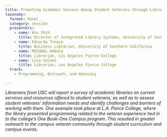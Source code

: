 ```yaml
---
title: Promoting Academic Success Among Student Veterans through Libraries
taxonomy:
  format: Panel
  category: session
  presenters:
    - name: Win Shih	
	  title: Director of Integrated Library Systems, University of Southern California
	- name: Eduardo Tinoco
	  title: Business Librarian, University of Southern California
	- name: MICHAEL Habata
	  title: Librarian, Los Angeles Pierce College
	- name: Lisa Valdez
	  title: Librarian, Los Angeles Pierce College
  track: 
	- Programming, Outreach, and Advocacy

---
```

_Librarians from USC will report a survey of academic libraries on current services and resources offered to student veterans, as well as to assess student veterans’ information needs and identify challenges and barriers of working with them. One example took place at L.A. Pierce College, where the library presented programming related to the veteran experience tied in to the college’s One Book-One Campus program. This resulted in greater outreach to the campus veteran community through student curriculum and campus events._
